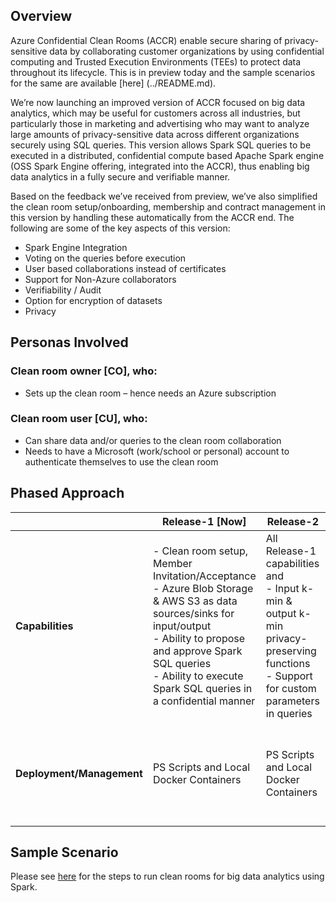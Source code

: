 ## Overview
Azure Confidential Clean Rooms (ACCR) enable secure sharing of privacy-sensitive data by collaborating customer organizations by using confidential computing and Trusted Execution Environments (TEEs) to protect data throughout its lifecycle. This is in preview today and the sample scenarios for the same are available [here] (../README.md).

We’re now launching an improved version of ACCR focused on big data analytics, which may be useful for customers across all industries, but particularly those in marketing and advertising who may want to analyze large amounts of privacy-sensitive data across different organizations securely using SQL queries. This version allows Spark SQL queries to be executed in a distributed, confidential compute based Apache Spark engine (OSS Spark Engine offering, integrated into the ACCR), thus enabling big data analytics in a fully secure and verifiable manner.

Based on the feedback we’ve received from preview, we’ve also simplified the clean room setup/onboarding, membership and contract management in this version by handling these automatically from the ACCR end. The following are some of the key aspects of this version:
- Spark Engine Integration
- Voting on the queries before execution
- User based collaborations instead of certificates
- Support for Non-Azure collaborators
- Verifiability / Audit
- Option for encryption of datasets
- Privacy

## Personas Involved
### Clean room owner [CO], who:
- Sets up the clean room – hence needs an Azure subscription
### Clean room user [CU], who:
- Can share data and/or queries to the clean room collaboration
- Needs to have a Microsoft (work/school or personal) account to authenticate themselves to use the clean room

## Phased Approach

|                      | Release-1 [Now]                                                                 | Release-2                                                                 | Preview-1                        | Preview-2                        |
|----------------------|----------------------------------------------------------------------------------|---------------------------------------------------------------------------|----------------------------------|----------------------------------|
| **Capabilities**     | - Clean room setup, Member Invitation/Acceptance<br>- Azure Blob Storage & AWS S3 as data sources/sinks for input/output<br>- Ability to propose and approve Spark SQL queries<br>- Ability to execute Spark SQL queries in a confidential manner | All Release-1 capabilities and<br>- Input k-min & output k-min privacy-preserving functions<br>- Support for custom parameters in queries | All Release-2 capabilities       | All Release-2 capabilities       |
| **Deployment/Management** | PS Scripts and Local Docker Containers                                         | PS Scripts and Local Docker Containers                                    | Azure CLI / PS Scripts + Frontend API (without UI) using cleanroom RP | Azure Portal + Frontend UI and/or Azure CLI/PS Scripts |

## Sample Scenario
Please see [here](README.md) for the steps to run clean rooms for big data analytics using Spark.
